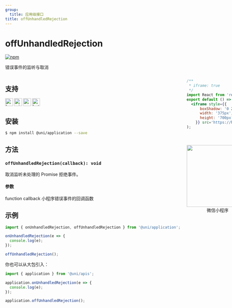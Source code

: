 ```yaml
---
group:
  title: 应用级接口
title: offUnhandledRejection
---
```


# offUnhandledRejection 
[![npm](https://img.shields.io/npm/v/@uni/application.svg)](https://www.npmjs.com/package/@uni/application)

错误事件的监听与取消

<div style="display: flex;flex-direction: row;justify-content: space-between;">
<div style="margin-right: 20px;">

## 支持
<img alt="browser" src="https://gw.alicdn.com/tfs/TB1uYFobGSs3KVjSZPiXXcsiVXa-200-200.svg" width="25px" height="25px" title="h5" /> <img alt="miniApp" src="https://gw.alicdn.com/tfs/TB1bBpmbRCw3KVjSZFuXXcAOpXa-200-200.svg" width="25px" height="25px" title="阿里小程序" /> <img alt="wechatMiniprogram" src="https://img.alicdn.com/tfs/TB1slcYdxv1gK0jSZFFXXb0sXXa-200-200.svg" width="25px" height="25px" title="微信小程序"> <img alt="bytedanceMicroApp" src="https://gw.alicdn.com/tfs/TB1jFtVzO_1gK0jSZFqXXcpaXXa-200-200.svg" width="25px" height="25px" title="字节跳动小程序">

## 安装

```bash
$ npm install @uni/application --save
```

## 方法

### `offUnhandledRejection(callback): void`

取消监听未处理的 Promise 拒绝事件。

#### 参数
function callback
小程序错误事件的回调函数

## 示例

```js
import { onUnhandledRejection, offUnhandledRejection } from '@uni/application';

onUnhandledRejection(e => {
  console.log(e);
});

offUnhandledRejection();
```

你也可以从大包引入：

```js
import { application } from '@uni/apis';

application.onUnhandledRejection(e => {
  console.log(e);
});

application.offUnhandledRejection();
```

</div>
<div>

```jsx | inline
/**
 * iframe: true
 */
import React from 'react';
export default () => (
  <iframe style={{
      boxShadow: '0 2px 15px rgba(0,0,0,0.1)',
      width: '375px',
      height: '700px'
    }} src='https://herbox-embed.alipay.com/p/uni/uni?previewZoom=100&view=preview&defaultPage=pages/application/index&topSlider=false'></iframe>
);
```

<div style="display: flex;margin-top: 50px;">
  <div>
    <img src="https://img.alicdn.com/imgextra/i4/O1CN01HrOhz21r6bUKtdIOe_!!6000000005582-0-tps-622-634.jpg" width="200" height="200" />
    <div style="text-align: center;">微信小程序</div>
  </div>
</div>

</div>
</div>